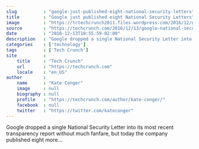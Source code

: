 ```yaml
---
slug          : "google-just-published-eight-national-security-letters"
title         : "Google just published eight National Security Letters"
image         : "https://tctechcrunch2011.files.wordpress.com/2016/12/gettyimages-621183290.jpg?w=764&h=400&crop=1"
source        : "https://techcrunch.com/2016/12/13/google-national-security-letters/"
date          : "2016-12-13T10:55:59-02:00"
description   : "Google dropped a single National Security Letter into its most recent transparency report without much fanfare, but today the company published eight more..."
categories    : ['technology']
tags          : ['Tech Crunch']
site          :
    title     : "Tech Crunch"
    url       : "https://techcrunch.com"
    locale    : "en_US"
author        :
    name      : "Kate Conger"
    image     : null
    biography : null
    profile   : "https://techcrunch.com/author/kate-conger/"
    facebook  : null
    twitter   : "https://twitter.com/kateconger"
---
```


Google dropped a single National Security Letter into its most recent transparency report without much fanfare, but today the company published eight more...

